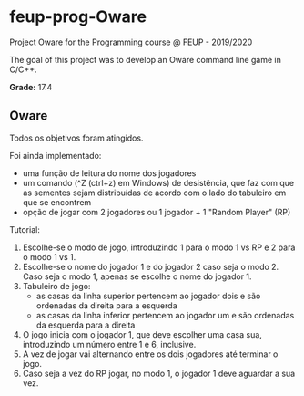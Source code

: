 # feup-prog-Oware

Project Oware for the Programming course @ FEUP - 2019/2020

The goal of this project was to develop an Oware command line game in C/C++.

**Grade:** 17.4

## Oware

Todos os objetivos foram atingidos.

Foi ainda implementado:
- uma função de leitura do nome dos jogadores
- um comando (^Z (ctrl+z) em Windows) de desistência, que faz com que as sementes sejam distribuídas de acordo com o lado do tabuleiro em que se encontrem
- opção de jogar com 2 jogadores ou 1 jogador + 1 "Random Player" (RP)

Tutorial:
1. Escolhe-se o modo de jogo, introduzindo 1 para o modo 1 vs RP e 2 para o modo 1 vs 1.
2. Escolhe-se o nome do jogador 1 e do jogador 2 caso seja o modo 2. Caso seja o modo 1, apenas se escolhe o nome do jogador 1.
3. Tabuleiro de jogo:
	- as casas da linha superior pertencem ao jogador dois e são ordenadas da direita para a esquerda
	- as casas da linha inferior pertencem ao jogador um e são ordenadas da esquerda para a direita
4. O jogo inicia com o jogador 1, que deve escolher uma casa sua, introduzindo um número entre 1 e 6, inclusive.
5. A vez de jogar vai alternando entre os dois jogadores até terminar o jogo.
6. Caso seja a vez do RP jogar, no modo 1, o jogador 1 deve aguardar a sua vez.

